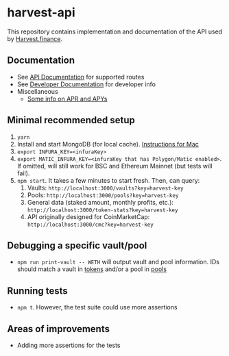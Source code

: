 # harvest-api

This repository contains implementation and documentation of the API used by [Harvest.finance](https://harvest.finance).

## Documentation

- See [API Documentation](./docs/api.md) for supported routes
- See [Developer Documentation](./docs/developer.md) for developer info
- Miscellaneous
  * [Some info on APR and APYs](./docs/apr-and-apy.md)

## Minimal recommended setup

1. `yarn`
2. Install and start MongoDB (for local cache). [Instructions for Mac](https://docs.mongodb.com/manual/tutorial/install-mongodb-on-os-x/)
3. `export INFURA_KEY=<infuraKey>`
5. `export MATIC_INFURA_KEY=<infuraKey that has Polygon/Matic enabled>`. If omitted, will still work for BSC and Ethereum Mainnet (but tests will fail).
6. `npm start`. It takes a few minutes to start fresh. Then, can query:
    1. Vaults: `http://localhost:3000/vaults?key=harvest-key`
    2. Pools: `http://localhost:3000/pools?key=harvest-key`
    3. General data (staked amount, monthly profits, etc.): `http://localhost:3000/token-stats?key=harvest-key`
    4. API originally designed for CoinMarketCap: `http://localhost:3000/cmc?key=harvest-key`

## Debugging a specific vault/pool

* `npm run print-vault -- WETH` will output vault and pool information. IDs should match a vault in [tokens](./data/mainnet/tokens.js) and/or a pool in [pools](./data/mainnet/pools.js)

## Running tests

* `npm t`. However, the test suite could use more assertions

## Areas of improvements

* Adding more assertions for the tests
